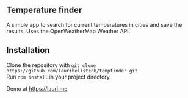 ## Temperature finder

A simple app to search for current temperatures in cities and save the results. Uses the OpenWeatherMap Weather API. 

## Installation

Clone the repository with `git clone https://github.com/laurihellstenb/tempfinder.git`<br>
Run `npm install` in your project directory.

Demo at https://lauri.me
